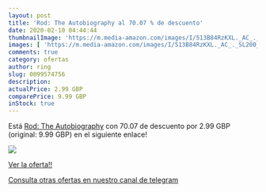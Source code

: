 ```yaml
---
layout: post
title: 'Rod: The Autobiography al 70.07 % de descuento'
date: 2020-02-10 04:44:44
thumbnailImage: 'https://m.media-amazon.com/images/I/513B84RzKXL._AC_._SL200_.jpg'
images: [ 'https://m.media-amazon.com/images/I/513B84RzKXL._AC_._SL200_.jpg' ]
comments: true
category: ofertas
author: ring
slug: 0099574756
description:
actualPrice: 2.99 GBP
comparePrice: 9.99 GBP
inStock: true
---
```


Está [Rod: The Autobiography](https://www.amazon.com/dp/0099574756/?tag=redken08-20) con 70.07 de descuento por 2.99 GBP (original: 9.99 GBP) en el siguiente enlace!

[![](https://m.media-amazon.com/images/I/513B84RzKXL._AC_._SL200_.jpg)](https://www.amazon.com/dp/0099574756/?tag=redken08-20)

[Ver la oferta!!](https://www.amazon.com/dp/0099574756/?tag=redken08-20)

[Consulta otras ofertas en nuestro canal de telegram](https://t.me/s/ofertas25)
